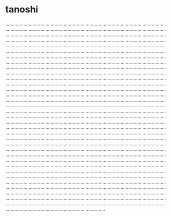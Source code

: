 # tanoshi
.....................................................................................................................................................................................................................................................................................................................................................................................................................................................................................................................................................................................................................................................................................................................................................................................................................................................................................................................................................................................................................................................................................................................................................................................................................................................................................................................................................................................................................................................................................................................................................................................................................................................................................................................................................................................................................................................................................................................................................................................................................................................................................................................................................................................................................................................................................................................................................................................................................................................................................................................................................................................................................................................................................................................................................................................................................................................................................................................................................................................................................................................................................................................................................................................................................................................................................................................................................................................................................................................................................................................................................................................................................................................................................................................................................................................................................................................................................................................................................................................................................................................................................................................................................................................................................................................................................................................................................................................................................................................................